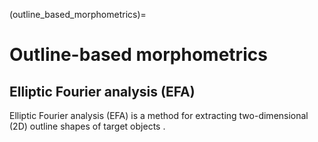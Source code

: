 (outline_based_morphometrics)=

# Outline-based morphometrics


## Elliptic Fourier analysis (EFA)


Elliptic Fourier analysis (EFA) is a method for extracting two-dimensional (2D) outline shapes of target objects .

